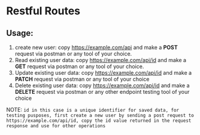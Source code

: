 # Restful Routes

## Usage:
1. create new user: copy https://example.com/api and make a **POST** request via postman or any tool of your choice.
2. Read existing user data: copy https://example.com/api/id and make a **GET** request via postman or any tool of your choice.
3. Update existing user data: copy https://example.com/api/id and make a **PATCH** request via postman or any tool of your choice
4. Delete existing user data: copy https://example.com/api/id and make a **DELETE** request via postman or any other endpoint testing tool of your choice

NOTE: `id in this case is a unique identifier for saved data, for testing pusposes, first create a new user by sending a post request to https://example.com/api/id, copy the id value returned in the request response and use for other operations`